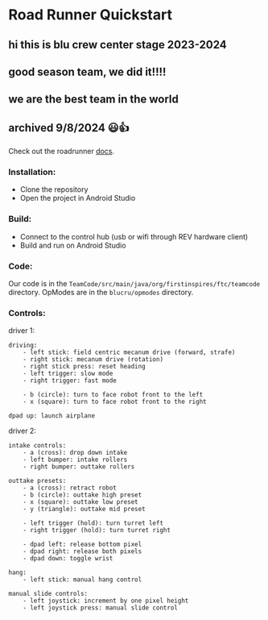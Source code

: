 # Road Runner Quickstart


## hi this is blu crew center stage 2023-2024
## good season team, we did it!!!! 
## we are the best team in the world
## archived 9/8/2024 😃👍

Check out the roadrunner [docs](https://rr.brott.dev/docs/v1-0/tuning/).

### Installation:
- Clone the repository
- Open the project in Android Studio

### Build:
- Connect to the control hub (usb or wifi through REV hardware client)
- Build and run on Android Studio

### Code:

Our code is in the `TeamCode/src/main/java/org/firstinspires/ftc/teamcode` directory.
OpModes are in the `blucru/opmodes` directory.

### Controls:

driver 1:

    driving: 
        - left stick: field centric mecanum drive (forward, strafe)
        - right stick: mecanum drive (rotation)
        - right stick press: reset heading
        - left trigger: slow mode
        - right trigger: fast mode

        - b (circle): turn to face robot front to the left
        - x (square): turn to face robot front to the right

    dpad up: launch airplane

driver 2:

    intake controls:
        - a (cross): drop down intake
        - left bumper: intake rollers
        - right bumper: outtake rollers

    outtake presets:
        - a (cross): retract robot
        - b (circle): outtake high preset
        - x (square): outtake low preset
        - y (triangle): outtake mid preset

        - left trigger (hold): turn turret left
        - right trigger (hold): turn turret right

        - dpad left: release bottom pixel
        - dpad right: release both pixels
        - dpad down: toggle wrist

    hang:
        - left stick: manual hang control

    manual slide controls:
        - left joystick: increment by one pixel height
        - left joystick press: manual slide control